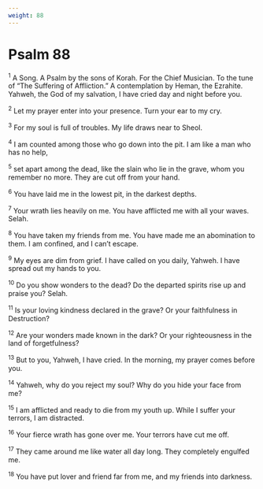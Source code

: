 ```yaml
---
weight: 88
---
```


# Psalm 88

<sup>1</sup> A Song. A Psalm by the sons of Korah. For the Chief Musician. To the tune of “The Suffering of Affliction.” A contemplation by Heman, the Ezrahite. Yahweh, the God of my salvation, I have cried day and night before you. 

<sup>2</sup> Let my prayer enter into your presence. Turn your ear to my cry. 

<sup>3</sup> For my soul is full of troubles. My life draws near to Sheol. 

<sup>4</sup> I am counted among those who go down into the pit. I am like a man who has no help, 

<sup>5</sup> set apart among the dead, like the slain who lie in the grave, whom you remember no more. They are cut off from your hand. 

<sup>6</sup> You have laid me in the lowest pit, in the darkest depths. 

<sup>7</sup> Your wrath lies heavily on me. You have afflicted me with all your waves. Selah. 

<sup>8</sup> You have taken my friends from me. You have made me an abomination to them. I am confined, and I can’t escape. 

<sup>9</sup> My eyes are dim from grief. I have called on you daily, Yahweh. I have spread out my hands to you. 

<sup>10</sup> Do you show wonders to the dead? Do the departed spirits rise up and praise you? Selah. 

<sup>11</sup> Is your loving kindness declared in the grave? Or your faithfulness in Destruction? 

<sup>12</sup> Are your wonders made known in the dark? Or your righteousness in the land of forgetfulness? 

<sup>13</sup> But to you, Yahweh, I have cried. In the morning, my prayer comes before you. 

<sup>14</sup> Yahweh, why do you reject my soul? Why do you hide your face from me? 

<sup>15</sup> I am afflicted and ready to die from my youth up. While I suffer your terrors, I am distracted. 

<sup>16</sup> Your fierce wrath has gone over me. Your terrors have cut me off. 

<sup>17</sup> They came around me like water all day long. They completely engulfed me. 

<sup>18</sup> You have put lover and friend far from me, and my friends into darkness. 


